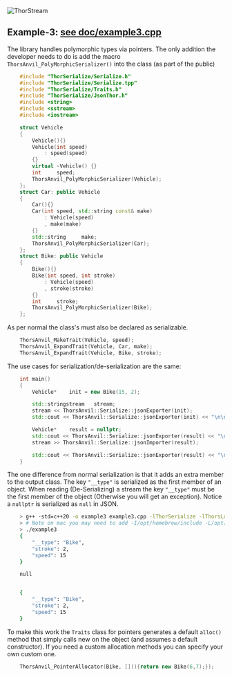 ![ThorStream](../img/stream.jpg)

## Example-3: [see doc/example3.cpp](example3.cpp)
The library handles polymorphic types via pointers. The only addition the developer needs to do is add the macro `ThorsAnvil_PolyMorphicSerializer()` into the class (as part of the public) 

```C++
    #include "ThorSerialize/Serialize.h"
    #include "ThorSerialize/Serialize.tpp"
    #include "ThorSerialize/Traits.h"
    #include "ThorSerialize/JsonThor.h"
    #include <string>
    #include <sstream>
    #include <iostream>

    struct Vehicle
    {
        Vehicle(){}
        Vehicle(int speed)
            : speed(speed)
        {}
        virtual ~Vehicle() {}
        int     speed;
        ThorsAnvil_PolyMorphicSerializer(Vehicle);
    };
    struct Car: public Vehicle
    {
        Car(){}
        Car(int speed, std::string const& make)
            : Vehicle(speed)
            , make(make)
        {}
        std::string     make;
        ThorsAnvil_PolyMorphicSerializer(Car);
    };
    struct Bike: public Vehicle
    {
        Bike(){}
        Bike(int speed, int stroke)
            : Vehicle(speed)
            , stroke(stroke)
        {}
        int     stroke;
        ThorsAnvil_PolyMorphicSerializer(Bike);
    };
```

As per normal the class's must also be declared as serializable.
```C++
    ThorsAnvil_MakeTrait(Vehicle, speed);
    ThorsAnvil_ExpandTrait(Vehicle, Car, make);
    ThorsAnvil_ExpandTrait(Vehicle, Bike, stroke);
```

The use cases for serialization/de-serialization are the same:
```C++
    int main()
    {
        Vehicle*    init = new Bike(15, 2);

        std::stringstream   stream;
        stream << ThorsAnvil::Serialize::jsonExporter(init);
        std::cout << ThorsAnvil::Serialize::jsonExporter(init) << "\n\n";

        Vehicle*    result = nullptr;
        std::cout << ThorsAnvil::Serialize::jsonExporter(result) << "\n\n";
        stream >> ThorsAnvil::Serialize::jsonImporter(result);

        std::cout << ThorsAnvil::Serialize::jsonExporter(result) << "\n\n";
    }
```

The one difference from normal serialization is that it adds an extra member to the output class. The key `"__type"` is serialized as the first member of an object. When reading (De-Serializing) a stream the key `"__type"` must be the first member of the object (Otherwise you will get an exception). Notice a `nullptr` is serialized as `null` in JSON.

```bash
    > g++ -std=c++20 -o example3 example3.cpp -lThorSerialize -lThorsLogging
    > # Note on mac you may need to add -I/opt/homebrew/include -L/opt/homebrew/lib/ on Mac's with M1 chip.
    > ./example3
    {
        "__type": "Bike",
        "stroke": 2,
        "speed": 15
    }

    null


    {
        "__type": "Bike",
        "stroke": 2,
        "speed": 15
    }
```

To make this work the `Traits` class for pointers generates a default `alloc()` method that simply calls new on the object (and assumes a default constructor). If you need a custom allocation methods you can specify your own custom one.

```C++
    ThorsAnvil_PointerAllocator(Bike, [](){return new Bike(6,7);});
```
